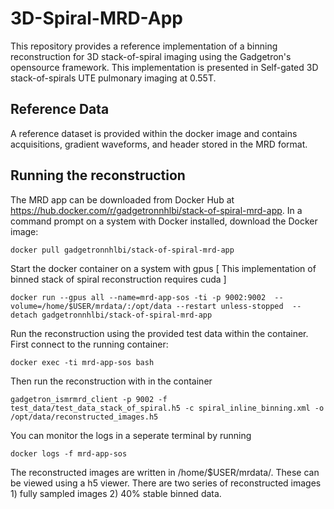 # 3D-Spiral-MRD-App
This repository provides a reference implementation of a binning reconstruction for 3D stack-of-spiral imaging using the Gadgetron's opensource framework. This implementation is presented in Self-gated 3D stack-of-spirals UTE pulmonary imaging at 0.55T. 

## Reference Data 
A reference dataset is provided within the docker image and contains acquisitions, gradient waveforms, and header stored in the MRD format. 

## Running the reconstruction
The MRD app can be downloaded from Docker Hub at https://hub.docker.com/r/gadgetronnhlbi/stack-of-spiral-mrd-app. In a command prompt on a system with Docker installed, download the Docker image:

``` 
docker pull gadgetronnhlbi/stack-of-spiral-mrd-app 
```

Start the docker container on a system with gpus [ This implementation of binned stack of spiral reconstruction requires cuda ] 

```
docker run --gpus all --name=mrd-app-sos -ti -p 9002:9002  --volume=/home/$USER/mrdata/:/opt/data --restart unless-stopped  --detach gadgetronnhlbi/stack-of-spiral-mrd-app

```
Run the reconstruction using the provided test data within the container. First connect to the running container: 

```
docker exec -ti mrd-app-sos bash
```
Then run the reconstruction with in the container
```
gadgetron_ismrmrd_client -p 9002 -f test_data/test_data_stack_of_spiral.h5 -c spiral_inline_binning.xml -o /opt/data/reconstructed_images.h5
```
You can monitor the logs in a seperate terminal by running
```
docker logs -f mrd-app-sos
```

The reconstructed images are written in /home/$USER/mrdata/. These can be viewed using a h5 viewer. There are two series of reconstructed images 1) fully sampled images 2) 40% stable binned data.
